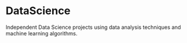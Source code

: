 # DataScience
Independent Data Science projects using data analysis techniques and machine learning algorithms. 
